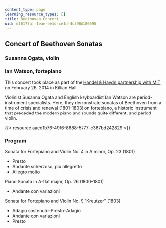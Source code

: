 ```yaml
---
content_type: page
learning_resource_types: []
title: Beethoven Concert
uid: df6177af-1eae-ee1d-ce1d-4c398d186695
---
```


Concert of Beethoven Sonatas
----------------------------

### **Susanna Ogata, violin**

### **Ian Watson, fortepiano**

This concert took place as part of the [Handel & Haydn partnership with MIT](http://handelandhaydn.org/education/for-college-students/mit-partnership/) on February 26, 2014 in Killian Hall.

Violinist Susanna Ogata and English keyboardist Ian Watson are period-instrument specialists. Here, they demonstrate sonatas of Beethoven from a time of crisis and renewal (1801–1803) on fortepiano, a historic instrument that preceded the modern piano and sounds quite different, and period violin.

{{< resource aaed1b76-49f6-8688-5777-c367bd242829 >}}

### **Program**

Sonata for Fortepiano and Violin No. 4 in A minor, Op. 23 (1801)

*   Presto
*   Andante scherzoso, più allegretto
*   Allegro molto

Piano Sonata in A-flat major, Op. 26 (1800–1801)

*   Andante con variazioni

Sonata for Fortepiano and Violin No. 9 "Kreutzer" (1803)

*   Adagio sostenuto–Presto–Adagio
*   Andante con variazioni
*   Presto